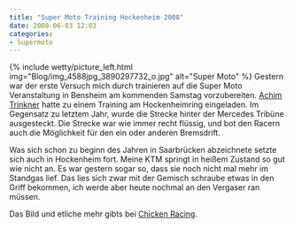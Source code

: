 ```yaml
---
title: "Super Moto Training Hockenheim 2008"
date: 2008-06-03 12:03
categories: 
- Supermoto
---
```

{% include wetty/picture_left.html img="Blog/img_4588jpg_3890297732_o.jpg" alt="Super Moto" %}
Gestern war der erste Versuch mich durch trainieren auf die Super Moto Veranstaltung in Bensheim am kommenden Samstag vorzubereiten. [Achim Trinkner](http://www.trinkner.de) hatte  zu einem Training am Hockenheimring eingeladen. Im Gegensatz zu letztem Jahr, wurde die Strecke hinter der Mercedes Tribüne ausgesteckt. Die Strecke war wie immer recht flüssig, und bot den Racern auch die Möglichkeit für den ein oder anderen Bremsdrift.

Was sich schon zu beginn des Jahren in Saarbrücken abzeichnete setzte sich auch in Hockenheim fort. Meine KTM springt in heißem Zustand so gut wie nicht an. Es war gestern sogar so, dass sie noch nicht mal mehr im Standgas lief. Das lies sich zwar mit der Gemisch schraube etwas in den Griff bekommen, ich werde aber heute nochmal an den Vergaser ran müssen.

Das Bild und etliche mehr gibts bei [Chicken Racing](http://www.chickenracing.de/).
